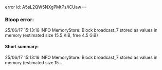 error id: A5sL2QW5NXgPMtPs/iCUaw==
### Bloop error:

25/06/17 15:13:16 INFO MemoryStore: Block broadcast_7 stored as values in memory (estimated size 15.5 KiB, free 4.5 GiB)
#### Short summary: 

25/06/17 15:13:16 INFO MemoryStore: Block broadcast_7 stored as values in memory (estimated size 15....
